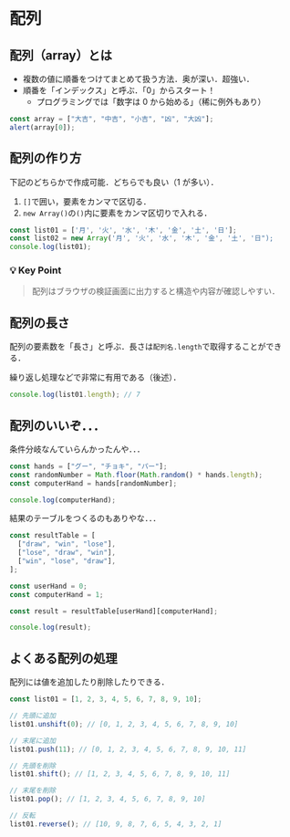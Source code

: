 # 配列

## 配列（array）とは

- 複数の値に順番をつけてまとめて扱う方法．奥が深い．超強い．
- 順番を「インデックス」と呼ぶ．「0」からスタート！
  - プログラミングでは「数字は 0 から始める」（稀に例外もあり）

```js
const array = ["大吉", "中吉", "小吉", "凶", "大凶"];
alert(array[0]);
```

## 配列の作り方

下記のどちらかで作成可能．どちらでも良い（1 が多い）．

1. `[]`で囲い，要素をカンマで区切る．
2. `new Array()`の`()`内に要素をカンマ区切りで入れる．

```js
const list01 = ['月', '火', '水', '木', '金', '土', '日'];
const list02 = new Array('月', '火', '水', '木', '金', '土', '日");
console.log(list01);

```

### 💡 Key Point

> 配列はブラウザの検証画面に出力すると構造や内容が確認しやすい．

## 配列の長さ

配列の要素数を「長さ」と呼ぶ．長さは`配列名.length`で取得することができる．

繰り返し処理などで非常に有用である（後述）．

```js
console.log(list01.length); // 7
```

## 配列のいいぞ．．．

条件分岐なんていらんかったんや．．．

```js
const hands = ["グー", "チョキ", "パー"];
const randomNumber = Math.floor(Math.random() * hands.length);
const computerHand = hands[randomNumber];

console.log(computerHand);
```

結果のテーブルをつくるのもありやな．．．

```js
const resultTable = [
  ["draw", "win", "lose"],
  ["lose", "draw", "win"],
  ["win", "lose", "draw"],
];

const userHand = 0;
const computerHand = 1;

const result = resultTable[userHand][computerHand];

console.log(result);
```

## よくある配列の処理

配列には値を追加したり削除したりできる．

```js
const list01 = [1, 2, 3, 4, 5, 6, 7, 8, 9, 10];

// 先頭に追加
list01.unshift(0); // [0, 1, 2, 3, 4, 5, 6, 7, 8, 9, 10]

// 末尾に追加
list01.push(11); // [0, 1, 2, 3, 4, 5, 6, 7, 8, 9, 10, 11]

// 先頭を削除
list01.shift(); // [1, 2, 3, 4, 5, 6, 7, 8, 9, 10, 11]

// 末尾を削除
list01.pop(); // [1, 2, 3, 4, 5, 6, 7, 8, 9, 10]

// 反転
list01.reverse(); // [10, 9, 8, 7, 6, 5, 4, 3, 2, 1]
```
